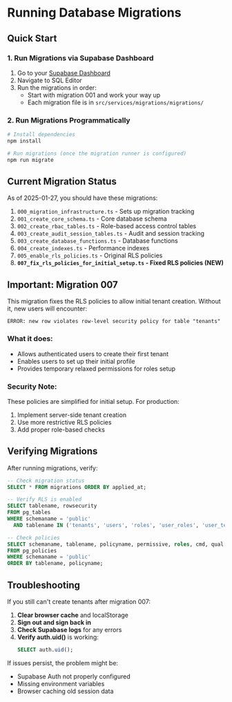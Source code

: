 # Running Database Migrations

## Quick Start

### 1. Run Migrations via Supabase Dashboard

1. Go to your [Supabase Dashboard](https://app.supabase.com)
2. Navigate to SQL Editor
3. Run the migrations in order:
   - Start with migration 001 and work your way up
   - Each migration file is in `src/services/migrations/migrations/`

### 2. Run Migrations Programmatically

```bash
# Install dependencies
npm install

# Run migrations (once the migration runner is configured)
npm run migrate
```

## Current Migration Status

As of 2025-01-27, you should have these migrations:

1. `000_migration_infrastructure.ts` - Sets up migration tracking
2. `001_create_core_schema.ts` - Core database schema
3. `002_create_rbac_tables.ts` - Role-based access control tables
4. `003_create_audit_session_tables.ts` - Audit and session tracking
5. `003_create_database_functions.ts` - Database functions
6. `004_create_indexes.ts` - Performance indexes
7. `005_enable_rls_policies.ts` - Original RLS policies
8. **`007_fix_rls_policies_for_initial_setup.ts` - Fixed RLS policies (NEW)**

## Important: Migration 007

This migration fixes the RLS policies to allow initial tenant creation. Without it, new users will encounter:
```
ERROR: new row violates row-level security policy for table "tenants"
```

### What it does:
- Allows authenticated users to create their first tenant
- Enables users to set up their initial profile
- Provides temporary relaxed permissions for roles setup

### Security Note:
These policies are simplified for initial setup. For production:
1. Implement server-side tenant creation
2. Use more restrictive RLS policies
3. Add proper role-based checks

## Verifying Migrations

After running migrations, verify:

```sql
-- Check migration status
SELECT * FROM migrations ORDER BY applied_at;

-- Verify RLS is enabled
SELECT tablename, rowsecurity 
FROM pg_tables 
WHERE schemaname = 'public' 
  AND tablename IN ('tenants', 'users', 'roles', 'user_roles', 'user_tenants');

-- Check policies
SELECT schemaname, tablename, policyname, permissive, roles, cmd, qual 
FROM pg_policies 
WHERE schemaname = 'public'
ORDER BY tablename, policyname;
```

## Troubleshooting

If you still can't create tenants after migration 007:

1. **Clear browser cache** and localStorage
2. **Sign out and sign back in**
3. **Check Supabase logs** for any errors
4. **Verify auth.uid()** is working:
   ```sql
   SELECT auth.uid();
   ```

If issues persist, the problem might be:
- Supabase Auth not properly configured
- Missing environment variables
- Browser caching old session data
